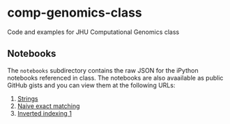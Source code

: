 comp-genomics-class
===================

Code and examples for JHU Computational Genomics class

Notebooks
---------

The `notebooks` subdirectory contains the raw JSON for the iPython notebooks referenced in class.  The notebooks are also avaailable as public GitHub gists and you can view them at the following URLs:

1. [Strings]
2. [Naive exact matching]
3. [Inverted indexing 1]

[Strings]: http://nbviewer.ipython.org/6512698
[Naive exact matching]: http://nbviewer.ipython.org/6513059
[Inverted indexing 1]: http://nbviewer.ipython.org/6582444
